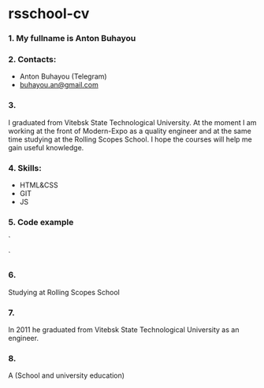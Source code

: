 # **rsschool-cv**
### 1. My fullname is Anton Buhayou

### 2. Contacts:
- Anton Buhayou (Telegram)
- buhayou.an@gmail.com
### 3. 
I graduated from Vitebsk State Technological University. At the moment I am working at the front of Modern-Expo as a quality engineer and at the same time studying at the Rolling Scopes School. I hope the courses will help me gain useful knowledge.
### 4. Skills:
- HTML&CSS
- GIT
- JS
### 5. Code example
`<meta charset="utf-8">
<script>
	var a = prompt("введите число")
	var b = prompt("введите число")
	var c = a
	a = b
	b = c
	alert("Первое чилсо теперь" + a + "Второе число теперь" + b)
</script>`
### 6. 
Studying at Rolling Scopes School
### 7. 
In 2011 he graduated from Vitebsk State Technological University as an engineer.
### 8.
A (School and university education)
